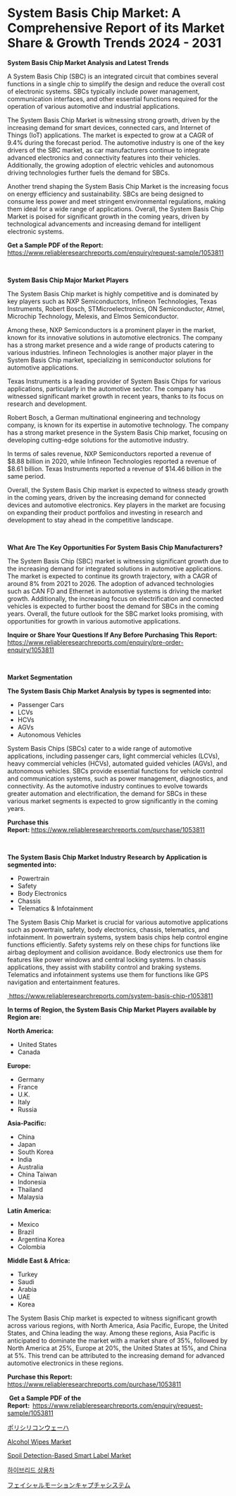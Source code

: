 <p><h1>System Basis Chip Market: A Comprehensive Report of its Market Share & Growth Trends 2024 - 2031</h1></p><p><strong>System Basis Chip Market Analysis and Latest Trends</strong></p>
<p><p>A System Basis Chip (SBC) is an integrated circuit that combines several functions in a single chip to simplify the design and reduce the overall cost of electronic systems. SBCs typically include power management, communication interfaces, and other essential functions required for the operation of various automotive and industrial applications.</p><p>The System Basis Chip Market is witnessing strong growth, driven by the increasing demand for smart devices, connected cars, and Internet of Things (IoT) applications. The market is expected to grow at a CAGR of 9.4% during the forecast period. The automotive industry is one of the key drivers of the SBC market, as car manufacturers continue to integrate advanced electronics and connectivity features into their vehicles. Additionally, the growing adoption of electric vehicles and autonomous driving technologies further fuels the demand for SBCs.</p><p>Another trend shaping the System Basis Chip Market is the increasing focus on energy efficiency and sustainability. SBCs are being designed to consume less power and meet stringent environmental regulations, making them ideal for a wide range of applications. Overall, the System Basis Chip Market is poised for significant growth in the coming years, driven by technological advancements and increasing demand for intelligent electronic systems.</p></p>
<p><strong>Get a Sample PDF of the Report:&nbsp;</strong> <a href="https://www.reliableresearchreports.com/enquiry/request-sample/1053811">https://www.reliableresearchreports.com/enquiry/request-sample/1053811</a></p>
<p>&nbsp;</p>
<p><strong>System Basis Chip Major Market Players</strong></p>
<p><p>The System Basis Chip market is highly competitive and is dominated by key players such as NXP Semiconductors, Infineon Technologies, Texas Instruments, Robert Bosch, STMicroelectronics, ON Semiconductor, Atmel, Microchip Technology, Melexis, and Elmos Semiconductor. </p><p>Among these, NXP Semiconductors is a prominent player in the market, known for its innovative solutions in automotive electronics. The company has a strong market presence and a wide range of products catering to various industries. Infineon Technologies is another major player in the System Basis Chip market, specializing in semiconductor solutions for automotive applications.</p><p>Texas Instruments is a leading provider of System Basis Chips for various applications, particularly in the automotive sector. The company has witnessed significant market growth in recent years, thanks to its focus on research and development.</p><p>Robert Bosch, a German multinational engineering and technology company, is known for its expertise in automotive technology. The company has a strong market presence in the System Basis Chip market, focusing on developing cutting-edge solutions for the automotive industry.</p><p>In terms of sales revenue, NXP Semiconductors reported a revenue of $8.88 billion in 2020, while Infineon Technologies reported a revenue of $8.61 billion. Texas Instruments reported a revenue of $14.46 billion in the same period.</p><p>Overall, the System Basis Chip market is expected to witness steady growth in the coming years, driven by the increasing demand for connected devices and automotive electronics. Key players in the market are focusing on expanding their product portfolios and investing in research and development to stay ahead in the competitive landscape.</p></p>
<p>&nbsp;</p>
<p><strong>What Are The Key Opportunities For System Basis Chip Manufacturers?</strong></p>
<p><p>The System Basis Chip (SBC) market is witnessing significant growth due to the increasing demand for integrated solutions in automotive applications. The market is expected to continue its growth trajectory, with a CAGR of around 8% from 2021 to 2026. The adoption of advanced technologies such as CAN FD and Ethernet in automotive systems is driving the market growth. Additionally, the increasing focus on electrification and connected vehicles is expected to further boost the demand for SBCs in the coming years. Overall, the future outlook for the SBC market looks promising, with opportunities for growth in various automotive applications.</p></p>
<p><strong>Inquire or Share Your Questions If Any Before Purchasing This Report:</strong> <a href="https://www.reliableresearchreports.com/enquiry/pre-order-enquiry/1053811">https://www.reliableresearchreports.com/enquiry/pre-order-enquiry/1053811</a></p>
<p>&nbsp;</p>
<p><strong>Market Segmentation</strong></p>
<p><strong>The System Basis Chip Market Analysis by types is segmented into:</strong></p>
<p><ul><li>Passenger Cars</li><li>LCVs</li><li>HCVs</li><li>AGVs</li><li>Autonomous Vehicles</li></ul></p>
<p><p>System Basis Chips (SBCs) cater to a wide range of automotive applications, including passenger cars, light commercial vehicles (LCVs), heavy commercial vehicles (HCVs), automated guided vehicles (AGVs), and autonomous vehicles. SBCs provide essential functions for vehicle control and communication systems, such as power management, diagnostics, and connectivity. As the automotive industry continues to evolve towards greater automation and electrification, the demand for SBCs in these various market segments is expected to grow significantly in the coming years.</p></p>
<p><strong>Purchase this Report:&nbsp;</strong><a href="https://www.reliableresearchreports.com/purchase/1053811">https://www.reliableresearchreports.com/purchase/1053811</a></p>
<p>&nbsp;</p>
<p><strong>The System Basis Chip Market Industry Research by Application is segmented into:</strong></p>
<p><ul><li>Powertrain</li><li>Safety</li><li>Body Electronics</li><li>Chassis</li><li>Telematics & Infotainment</li></ul></p>
<p><p>The System Basis Chip Market is crucial for various automotive applications such as powertrain, safety, body electronics, chassis, telematics, and infotainment. In powertrain systems, system basis chips help control engine functions efficiently. Safety systems rely on these chips for functions like airbag deployment and collision avoidance. Body electronics use them for features like power windows and central locking systems. In chassis applications, they assist with stability control and braking systems. Telematics and infotainment systems use them for functions like GPS navigation and entertainment features.</p></p>
<p><a href="https://www.reliableresearchreports.com/system-basis-chip-r1053811">&nbsp;https://www.reliableresearchreports.com/system-basis-chip-r1053811</a></p>
<p><strong>In terms of Region, the System Basis Chip Market Players available by Region are:</strong></p>
<p>
    <p> <strong> North America: </strong>
        <ul>
            <li>United States</li>
            <li>Canada</li>
        </ul>
        </p> 
    <p> <strong> Europe: </strong>
        <ul>
            <li>Germany</li>
            <li>France</li>
            <li>U.K.</li>
            <li>Italy</li>
            <li>Russia</li>
        </ul>
        </p> 
    <p> <strong> Asia-Pacific: </strong>
        <ul>
            <li>China</li>
            <li>Japan</li>
            <li>South Korea</li>
            <li>India</li>
            <li>Australia</li>
            <li>China Taiwan</li>
            <li>Indonesia</li>
            <li>Thailand</li>
            <li>Malaysia</li>
        </ul>
        </p> 
    <p> <strong> Latin America: </strong>
        <ul>
            <li>Mexico</li>
            <li>Brazil</li>
            <li>Argentina Korea</li>
            <li>Colombia</li>
        </ul>
        </p> 
    <p> <strong> Middle East & Africa: </strong>
        <ul>
            <li>Turkey</li>
            <li>Saudi</li>
            <li>Arabia</li>
            <li>UAE</li>
            <li>Korea</li>
        </ul>
    </p>
    </p>
<p><p>The System Basis Chip market is expected to witness significant growth across various regions, with North America, Asia Pacific, Europe, the United States, and China leading the way. Among these regions, Asia Pacific is anticipated to dominate the market with a market share of 35%, followed by North America at 25%, Europe at 20%, the United States at 15%, and China at 5%. This trend can be attributed to the increasing demand for advanced automotive electronics in these regions.</p></p>
<p><strong>Purchase this Report: </strong><a href="https://www.reliableresearchreports.com/purchase/1053811">https://www.reliableresearchreports.com/purchase/1053811</a></p>
<p>&nbsp;<strong>Get a Sample PDF of the Report:&nbsp;&nbsp;</strong><a href="https://www.reliableresearchreports.com/enquiry/request-sample/1053811">https://www.reliableresearchreports.com/enquiry/request-sample/1053811</a></p>
<p><strong></strong></p>
<p><p><a href="https://medium.com/@vincemarvin1/%E3%83%9D%E3%83%AA%E3%82%B7%E3%83%AA%E3%82%B3%E3%83%B3%E3%82%A6%E3%82%A7%E3%83%8F%E5%B8%82%E5%A0%B4-%E6%88%90%E5%8A%9F%E3%81%99%E3%82%8B%E3%83%93%E3%82%B8%E3%83%8D%E3%82%B9%E6%88%A6%E7%95%A5%E3%81%AE%E9%8D%B52031%E5%B9%B4%E3%81%BE%E3%81%A7%E3%81%AE%E4%BA%88%E6%B8%AC-8bd374699cf0">ポリシリコンウェーハ</a></p><p><a href="https://github.com/nicholepatriciadoylenwnrjr0/Market-Research-Report-List-2/blob/main/alcohol-wipes-market.md">Alcohol Wipes Market</a></p><p><a href="https://issuu.com/reportprime-2/docs/spoil-detection-based-smart-label-m_c91fc32d21ec87">Spoil Detection-Based Smart Label Market</a></p><p><a href="https://medium.com/@estelwisozk1/2024%EB%85%84%EB%B6%80%ED%84%B0-2031%EB%85%84%EA%B9%8C%EC%A7%80%EC%9D%98-%ED%95%98%EC%9D%B4%EB%B8%8C%EB%A6%AC%EB%93%9C-%EC%83%81%EC%9A%A9-%EC%B0%A8%EB%9F%89-%EC%8B%9C%EC%9E%A5-%EB%B6%84%EC%84%9D-%EB%B0%8F-%EA%B7%9C%EB%AA%A8-%EC%98%88%EC%B8%A1-3af21c5a4419">하이브리드 상용차</a></p><p><a href="https://medium.com/@matteills7854/facial-motion-capture-system-market-insight-%E3%83%9E%E3%83%BC%E3%82%B1%E3%83%83%E3%83%88%E3%81%AE%E3%83%88%E3%83%AC%E3%83%B3%E3%83%89-%E6%88%90%E9%95%B7-2024%E5%B9%B4%E3%81%8B%E3%82%892031%E5%B9%B4%E3%81%BE%E3%81%A7%E3%81%AE%E4%BA%88%E6%B8%AC-ceefb2789f28">フェイシャルモーションキャプチャシステム</a></p></p>